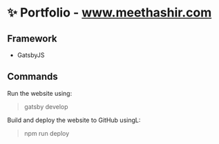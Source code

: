 # ✨ Portfolio - www.meethashir.com

## Framework
 - GatsbyJS

## Commands

Run the website using:

> gatsby develop

Build and deploy the website to GitHub usingL:

> npm run deploy